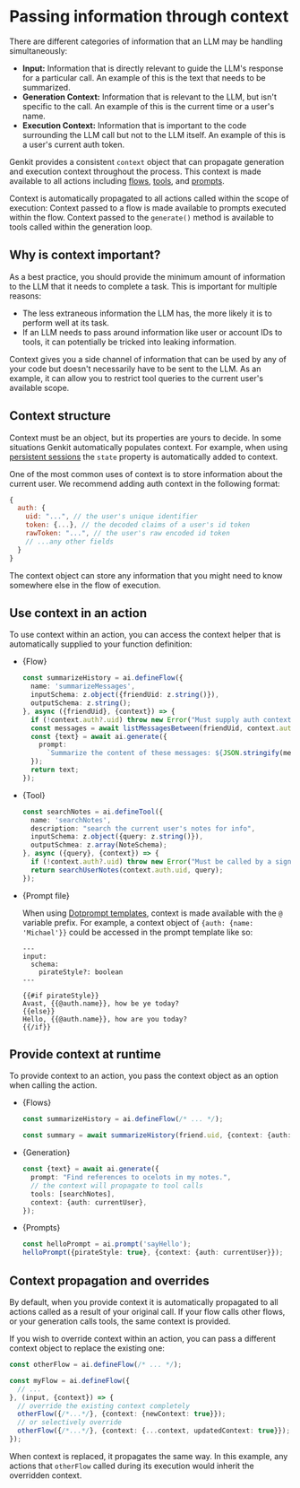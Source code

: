 # Passing information through context

There are different categories of information that an LLM may be handling
simultaneously:

- **Input:** Information that is directly relevant to guide the LLM's response
  for a particular call. An example of this is the text that needs to be
  summarized.
- **Generation Context:** Information that is relevant to the LLM, but isn't
  specific to the call. An example of this is the current time or a user's name.
- **Execution Context:** Information that is important to the code surrounding
  the LLM call but not to the LLM itself. An example of this is  a user's
  current auth token.

Genkit provides a consistent `context` object that can propagate generation and
execution context throughout the process. This context is made available to all
actions including [flows](flows), [tools](tool-calling), and
[prompts](dotprompt).

Context is automatically propagated to all actions called within the scope of
execution: Context passed to a flow is made available to prompts executed
within the flow. Context passed to the `generate()` method is available to
tools called within the generation loop.

## Why is context important?

As a best practice, you should provide the minimum amount of information to the
LLM that it needs to complete a task. This is important for multiple reasons:

- The less extraneous information the LLM has, the more likely it is to perform
  well at its task.
- If an LLM needs to pass around information like user or account IDs to tools,
  it can potentially be tricked into leaking information.

Context gives you a side channel of information that can be used by any of your
code but doesn't necessarily have to be sent to the LLM. As an example, it can
allow you to restrict tool queries to the current user's available scope.

## Context structure

Context must be an object, but its properties are yours to decide. In some
situations Genkit automatically populates context. For example, when using
[persistent sessions](chat) the `state` property is automatically added to 
context.

One of the most common uses of context is to store information about the current
user. We recommend adding auth context in the following format:

```js
{
  auth: {
    uid: "...", // the user's unique identifier
    token: {...}, // the decoded claims of a user's id token
    rawToken: "...", // the user's raw encoded id token
    // ...any other fields
  }
}
```

The context object can store any information that you might need to know
somewhere else in the flow of execution.

## Use context in an action

To use context within an action, you can access the context helper
that is automatically supplied to your function definition:

*   {Flow}

    ```ts
    const summarizeHistory = ai.defineFlow({
      name: 'summarizeMessages',
      inputSchema: z.object({friendUid: z.string()}),
      outputSchema: z.string();
    }, async ({friendUid}, {context}) => {
      if (!context.auth?.uid) throw new Error("Must supply auth context.");
      const messages = await listMessagesBetween(friendUid, context.auth.uid);
      const {text} = await ai.generate({
        prompt:
          `Summarize the content of these messages: ${JSON.stringify(messages)}`,
      });
      return text;
    });
    ```

*   {Tool}

    ```ts
    const searchNotes = ai.defineTool({
      name: 'searchNotes',
      description: "search the current user's notes for info",
      inputSchema: z.object({query: z.string()}),
      outputSchmea: z.array(NoteSchema);
    }, async ({query}, {context}) => {
      if (!context.auth?.uid) throw new Error("Must be called by a signed-in user.");
      return searchUserNotes(context.auth.uid, query);
    });
    ```
*   {Prompt file}
    
    When using [Dotprompt templates](dotprompt), context is made available with the
    `@` variable prefix. For example, a context object of
    `{auth: {name: 'Michael'}}` could be accessed in the prompt template like so:

    ```none
    ---
    input:
      schema:
        pirateStyle?: boolean
    ---

    {{#if pirateStyle}}
    Avast, {{@auth.name}}, how be ye today?
    {{else}}
    Hello, {{@auth.name}}, how are you today?
    {{/if}}
    ```

## Provide context at runtime

To provide context to an action, you pass the context object as an option
when calling the action. 

*   {Flows}

    ```ts
    const summarizeHistory = ai.defineFlow(/* ... */);

    const summary = await summarizeHistory(friend.uid, {context: {auth: currentUser}});
    ```

*   {Generation}

    ```ts
    const {text} = await ai.generate({
      prompt: "Find references to ocelots in my notes.",
      // the context will propagate to tool calls
      tools: [searchNotes],
      context: {auth: currentUser},
    });
    ```

*   {Prompts}

    ```ts
    const helloPrompt = ai.prompt('sayHello');
    helloPrompt({pirateStyle: true}, {context: {auth: currentUser}});
    ```

## Context propagation and overrides

By default, when you provide context it is automatically propagated to all
actions called as a result of your original call. If your flow calls other
flows, or your generation calls tools, the same context is provided.

If you wish to override context within an action, you can pass a different
context object to replace the existing one:

```ts
const otherFlow = ai.defineFlow(/* ... */);

const myFlow = ai.defineFlow({
  // ...
}, (input, {context}) => {
  // override the existing context completely
  otherFlow({/*...*/}, {context: {newContext: true}});
  // or selectively override
  otherFlow({/*...*/}, {context: {...context, updatedContext: true}});
}); 
```

When context is replaced, it propagates the same way. In this example,
any actions that `otherFlow` called during its execution would inherit the
overridden context.
